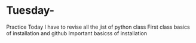 # Tuesday-
Practice
Today I have to revise all the jist of python class
First class basics of installation and github
Important basicss of installation
